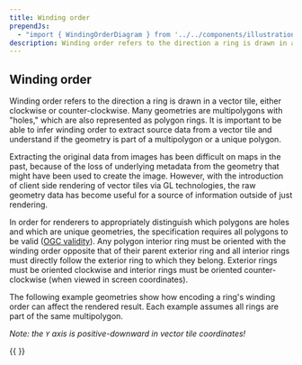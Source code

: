 ```yaml
---
title: Winding order
prependJs:
  - "import { WindingOrderDiagram } from '../../components/illustrations/winding-order-diagram';"
description: Winding order refers to the direction a ring is drawn in a vector tile, either clockwise or counter-clockwise.
---
```


## Winding order

Winding order refers to the direction a ring is drawn in a vector tile, either clockwise or counter-clockwise. Many geometries are multipolygons with "holes," which are also represented as polygon rings. It is important to be able to infer winding order to extract source data from a vector tile and understand if the geometry is part of a multipolygon or a unique polygon.

Extracting the original data from images has been difficult on maps in the past, because of the loss of underlying metadata from the geometry that might have been used to create the image. However, with the introduction of client side rendering of vector tiles via GL technologies, the raw geometry data has become useful for a source of information outside of just rendering.

In order for renderers to appropriately distinguish which polygons are holes and which are unique geometries, the specification requires all polygons to be valid ([OGC validity](http://www.opengeospatial.org/standards/sfa)). Any polygon interior ring must be oriented with the winding order opposite that of their parent exterior ring and all interior rings must directly follow the exterior ring to which they belong. Exterior rings must be oriented clockwise and interior rings must be oriented counter-clockwise (when viewed in screen coordinates).

The following example geometries show how encoding a ring's winding order can affect the rendered result. Each example assumes all rings are part of the same multipolygon.

*Note: the `Y` axis is positive-downward in vector tile coordinates!*

{{ <WindingOrderDiagram /> }}
